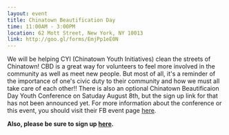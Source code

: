 ```yaml
---
layout: event
title: Chinatown Beautification Day
time: 11:00AM - 3:00PM
location: 62 Mott Street, New York, NY 10013
link: http://goo.gl/forms/EmjPp1eE0N
---
```

We will be helping CYI (Chinatown Youth Initiatives) clean the streets of Chinatown! CBD is a great way for volunteers to feel more involved in the community as well as meet new people. But most of all, it's a reminder of the importance of one's civic duty to their community and how we must all take care of each other!! There is also an optional Chinatown Beautificaion Day Youth Conference on Satuday August 8th, but the sign up link for that has not been announced yet. For more information about the conference or this event, you should visit their FB event page [here](https://www.facebook.com/events/1642536889323872/).

**Also, please be sure to sign up [here](http://goo.gl/forms/YauhOYbA1J).**